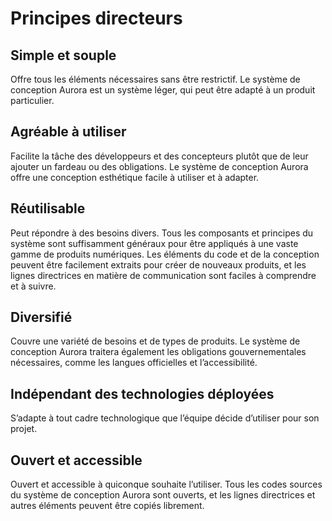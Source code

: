 # Principes directeurs

## Simple et souple

Offre tous les éléments nécessaires sans être restrictif. Le système de conception Aurora est un système léger, qui peut être adapté à un produit particulier.

## Agréable à utiliser

Facilite la tâche des développeurs et des concepteurs plutôt que de leur ajouter un fardeau ou des obligations. Le système de conception Aurora offre une conception esthétique facile à utiliser et à adapter.

## Réutilisable

Peut répondre à des besoins divers. Tous les composants et principes du système sont suffisamment généraux pour être appliqués à une vaste gamme de produits numériques. Les éléments du code et de la conception peuvent être facilement extraits pour créer de nouveaux produits, et les lignes directrices en matière de communication sont faciles à comprendre et à suivre.

## Diversifié

Couvre une variété de besoins et de types de produits. Le système de conception Aurora traitera également les obligations gouvernementales nécessaires, comme les langues officielles et l’accessibilité.

## Indépendant des technologies déployées

S’adapte à tout cadre technologique que l’équipe décide d’utiliser pour son projet.

## Ouvert et accessible

Ouvert et accessible à quiconque souhaite l’utiliser. Tous les codes sources du système de conception Aurora sont ouverts, et les lignes directrices et autres éléments peuvent être copiés librement.



